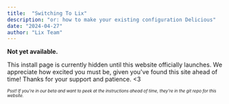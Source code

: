 ```yaml
---
title:  "Switching To Lix"
description: "or: how to make your existing configuration Delicious"
date: "2024-04-27"
author: "Lix Team"
---
```


**Not yet available.**

This install page is currently hidden until this website officially launches. We appreciate how excited you must be,
given you've found this site ahead of time! Thanks for your support and patience. <3

<small><small>
_Psst! If you're in our beta and want to peek at the instructions ahead of time, they're in the git repo for this website._
</small></small>

